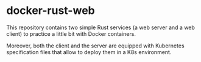 # docker-rust-web

This repository contains two simple Rust services (a web server and a web client) to practice a little bit with Docker containers.

Moreover, both the client and the server are equipped with Kubernetes specification files that allow to deploy them in a K8s environment.